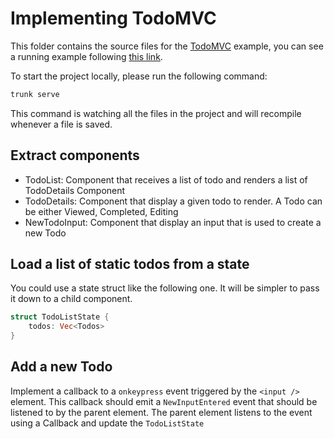 # Implementing TodoMVC

This folder contains the source files for the [TodoMVC](https://todomvc.com/) example, you
can see a running example following [this link](https://todomvc.com/examples/react/#/).

To start the project locally, please run the following command:

```sh
trunk serve
```

This command is watching all the files in the project and will recompile whenever a file is saved.

## Extract components

- TodoList: Component that receives a list of todo and renders a list of TodoDetails Component
- TodoDetails: Component that display a given todo to render. A Todo can be either Viewed, Completed, Editing
- NewTodoInput: Component that display an input that is used to create a new Todo

## Load a list of static todos from a state

You could use a state struct like the following one. It will be simpler to pass it down
to a child component.

```rust
struct TodoListState {
    todos: Vec<Todos>
}
```

## Add a new Todo

Implement a callback to a `onkeypress` event triggered by the `<input />` element.
This callback should emit a `NewInputEntered` event that should be listened to by the parent element.
The parent element listens to the event using a Callback and update the `TodoListState` 
